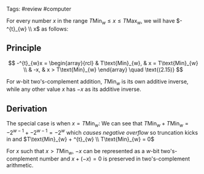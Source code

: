Tags: #review #computer 

For every number $x$ in the range $T\text{Min}_{w} \leq x \leq T\text{Max}_{w}$, we will have $-^{t}_{w} \\ x$ as follows:

## Principle

$$
-^{t}_{w}x = 
\begin{array}{rcl}
& T\text{Min}_{w}, & x = T\text{Min}_{w} \\
& -x, & x > T\text{Min}_{w}
\end{array}
\quad \text{(2.15)}
$$

For $w$-bit two's-complement addition, $T\text{Min}_{w}$ is its own additive inverse, while any other value $x$ has $-x$ as its additive inverse.

## Derivation

The special case is when $x = T\text{Min}_{w}$: We can see that $T\text{Min}_{w} + T\text{Min}_{w} = -2^{w-1} + -2^{w-1} = -2^{w}$ which *causes negative overflow* so truncation kicks in and $T\text{Min}_{w} + ^{t}_{w} \\ T\text{Min}_{w} = 0$

For $x$ such that $x > T\text{Min}_{w}$, $-x$ can be represented as a $w$-bit two's-complement number and $x + (-x) = 0$ is preserved in two's-complement arithmetic.